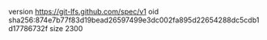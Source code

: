 version https://git-lfs.github.com/spec/v1
oid sha256:874e7b77f83d19bead26597499e3dc002fa895d22654288dc5cdb1d17786732f
size 2300
